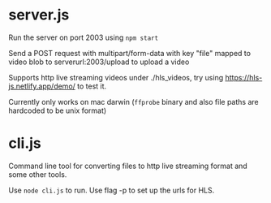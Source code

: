 # server.js

Run the server on port 2003 using `npm start`

Send a POST request with multipart/form-data with key "file" mapped to video blob to serverurl:2003/upload to upload a video

Supports http live streaming videos under ./hls_videos, try using https://hls-js.netlify.app/demo/ to test it.

Currently only works on mac darwin (`ffprobe` binary and also file paths are hardcoded to be unix format)

# cli.js

Command line tool for converting files to http live streaming format and some other tools.

Use `node cli.js` to run. Use flag -p to set up the urls for HLS.
